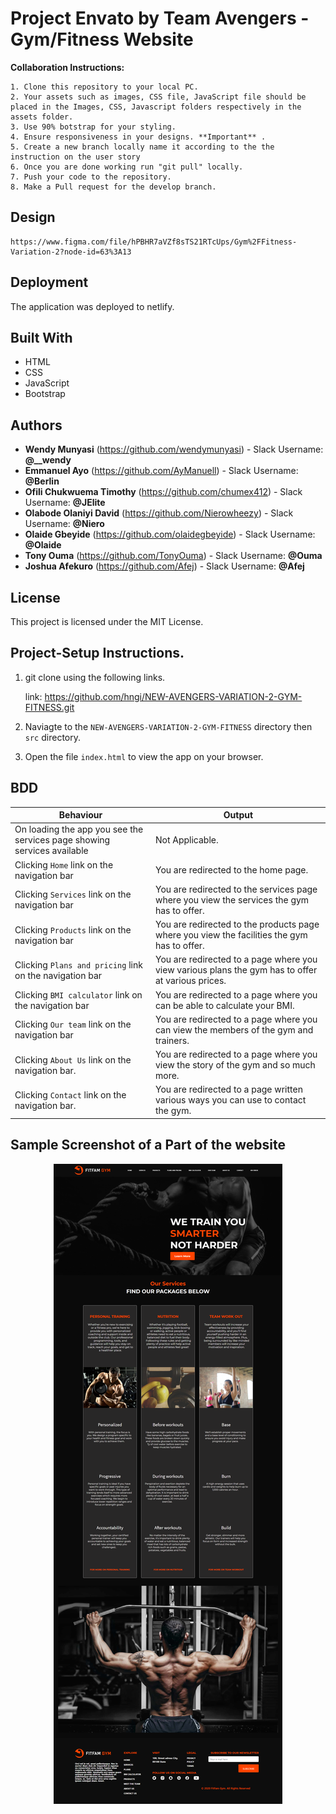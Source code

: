 # Project Envato by Team Avengers - Gym/Fitness Website


**Collaboration Instructions:**

    1. Clone this repository to your local PC.
    2. Your assets such as images, CSS file, JavaScript file should be placed in the Images, CSS, Javascript folders respectively in the assets folder.
    3. Use 90% botstrap for your styling.
    4. Ensure responsiveness in your designs. **Important** .
    5. Create a new branch locally name it according to the the instruction on the user story
    6. Once you are done working run "git pull" locally.
    7. Push your code to the repository.
    8. Make a Pull request for the develop branch. 
    

## Design
    https://www.figma.com/file/hPBHR7aVZf8sTS21RTcUps/Gym%2FFitness-Variation-2?node-id=63%3A13


##  Deployment

The application was deployed to netlify.

##  Built With

*  HTML
*  CSS
*  JavaScript
*  Bootstrap


##  Authors

* **Wendy Munyasi**  (https://github.com/wendymunyasi) - Slack Username: **@__wendy**
* **Emmanuel Ayo**  (https://github.com/AyManuell) - Slack Username: **@Berlin**
* **Ofili Chukwuema Timothy**  (https://github.com/chumex412) - Slack Username: **@JElite**
* **Olabode Olaniyi David**  (https://github.com/Nierowheezy) - Slack Username: **@Niero**
* **Olaide Gbeyide** (https://github.com/olaidegbeyide) - Slack Username: **@Olaide**
* **Tony Ouma** (https://github.com/TonyOuma) - Slack Username: **@Ouma**
* **Joshua Afekuro** (https://github.com/Afej) - Slack Username: **@Afej**



##  License

This project is licensed under the MIT License.


## Project-Setup Instructions.

1. git clone using the following links.

   link: https://github.com/hngi/NEW-AVENGERS-VARIATION-2-GYM-FITNESS.git

2. Naviagte to the `NEW-AVENGERS-VARIATION-2-GYM-FITNESS` directory then `src` directory.
3. Open the file `index.html` to view the app on your browser.


## BDD

| Behaviour | Output |
| --------- | ------ |
|On loading the app you see the services page showing services available|Not Applicable.|
|Clicking `Home` link on the navigation bar|You are redirected to the home page.|
|Clicking `Services` link on the navigation bar|You are redirected to the services page where you view the services the gym has to offer.|
|Clicking `Products` link on the navigation bar|You are redirected to the products page where you view the facilities the gym has to offer.|
|Clicking `Plans and pricing` link on the navigation bar|You are redirected to a page where you view various plans the gym has to offer at various prices.|
|Clicking `BMI calculator` link on the navigation bar|You are redirected to a page where you can be able to calculate your BMI.|
|Clicking `Our team` link on the navigation bar|You are redirected to a page where you can view the members of the gym and trainers.|
|Clicking `About Us` link on the navigation bar.|You are redirected to a page where you view the story of the gym and so much more.|
|Clicking `Contact` link on the navigation bar.|You are redirected to a page written various ways you can use to contact the gym.|


## Sample Screenshot of a Part of the website

<div style="text-align:center">
    <img src="./assets/img/services.png">
</div>